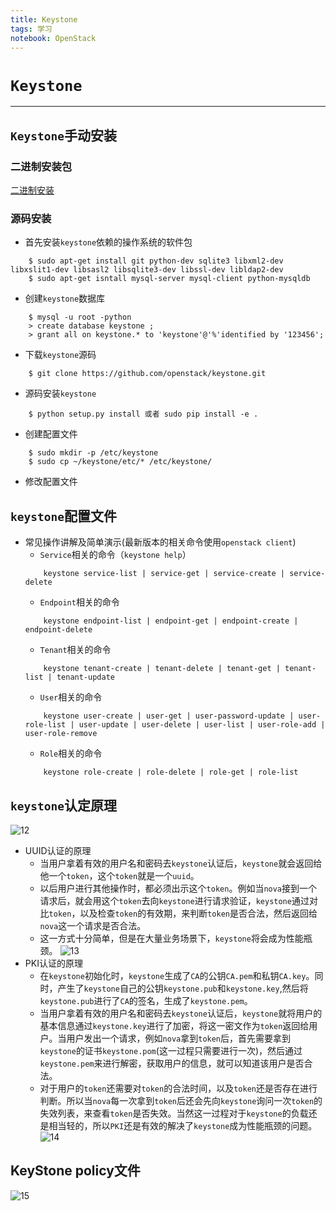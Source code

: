 ```yaml
---
title: Keystone
tags: 学习
notebook: OpenStack
---
```


# `Keystone`

---

## `Keystone`手动安装

### 二进制安装包

[二进制安装](https://docs.openstack.org/keystone/stein/install/)

### 源码安装

* 首先安装`keystone`依赖的操作系统的软件包

```shell
    $ sudo apt-get install git python-dev sqlite3 libxml2-dev libxslit1-dev libsasl2 libsqlite3-dev libssl-dev libldap2-dev
    $ sudo apt-get isntall mysql-server mysql-client python-mysqldb
```
* 创建`keystone`数据库
```shell
    $ mysql -u root -python
    > create database keystone ;
    > grant all on keystone.* to 'keystone'@'%'identified by '123456';
``` 
* 下载`keystone`源码
```shell
    $ git clone https://github.com/openstack/keystone.git
```
* 源码安装`keystone`
```shell
    $ python setup.py install 或者 sudo pip install -e .
```
* 创建配置文件
```shell
    $ sudo mkdir -p /etc/keystone
    $ sudo cp ~/keystone/etc/* /etc/keystone/
```
* 修改配置文件
  
## `keystone`配置文件
* 常见操作讲解及简单演示(最新版本的相关命令使用`openstack client`)
    * `Service`相关的命令（`keystone help`）
    ```shell
        keystone service-list | service-get | service-create | service-delete
    ```
    * `Endpoint`相关的命令
    ```shell
        keystone endpoint-list | endpoint-get | endpoint-create | endpoint-delete
    ```
    * `Tenant`相关的命令
    ```shell
        keystone tenant-create | tenant-delete | tenant-get | tenant-list | tenant-update
    ```
    * `User`相关的命令
    ```shell
        keystone user-create | user-get | user-password-update | user-role-list | user-update | user-delete | user-list | user-role-add | user-role-remove
    ```
    * `Role`相关的命令
    ```shell
        keystone role-create | role-delete | role-get | role-list
    ```
## `keystone`认定原理
![12](https://ae01.alicdn.com/kf/Hd7efe5c2bcb049d28b0c0df04e6c334b5.png)
* UUID认证的原理
    * 当用户拿着有效的用户名和密码去`keystone`认证后，`keystone`就会返回给他一个`token`，这个`token`就是一个`uuid`。
    * 以后用户进行其他操作时，都必须出示这个`token`。例如当`nova`接到一个请求后，就会用这个`token`去向`keystone`进行请求验证，`keystone`通过对比`token`，以及检查`token`的有效期，来判断`token`是否合法，然后返回给`nova`这一个请求是否合法。
    * 这一方式十分简单，但是在大量业务场景下，`keystone`将会成为性能瓶颈。
![13](https://ae01.alicdn.com/kf/Heb85be6dcb554b1983204d26f007a5efO.png)
* PKI认证的原理
    * 在`keystone`初始化时，`keystone`生成了`CA`的公钥`CA.pem`和私钥`CA.key`。同时，产生了`keystone`自己的公钥`keystone.pub`和`keystone.key`,然后将`keystone.pub`进行了`CA`的签名，生成了`keystone.pem`。
    * 当用户拿着有效的用户名和密码去`keystone`认证后，`keystone`就将用户的基本信息通过`keystone.key`进行了加密，将这一密文作为`token`返回给用户。当用户发出一个请求，例如`nova`拿到`token`后，首先需要拿到`keystone`的证书`keystone.pom`(这一过程只需要进行一次)，然后通过`keystone.pem`来进行解密，获取用户的信息，就可以知道该用户是否合法。
    * 对于用户的`token`还需要对`token`的合法时间，以及`token`还是否存在进行判断。所以当`nova`每一次拿到`token`后还会先向`keystone`询问一次`token`的失效列表，来查看`token`是否失效。当然这一过程对于`keystone`的负载还是相当轻的，所以`PKI`还是有效的解决了`keystone`成为性能瓶颈的问题。
![14](https://ae01.alicdn.com/kf/H6b5a6a7d14004dfc93d136dba35586c33.png)
## KeyStone policy文件
![15](https://ae01.alicdn.com/kf/Hb8a366a12ec5450e963d9113b6d0c63aj.png)